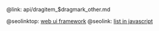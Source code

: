 @link: api/dragitem_$dragmark_other.md

@seolinktop: [web ui framework](https://webix.com)
@seolink: [list in javascript](https://webix.com/widget/list/)